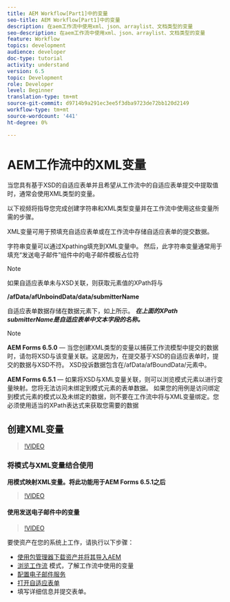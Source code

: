 ```yaml
---
title: AEM Workflow[Part1]中的变量
seo-title: AEM Workflow[Part1]中的变量
description: 在aem工作流中使用xml、json、arraylist、文档类型的变量
seo-description: 在aem工作流中使用xml、json、arraylist、文档类型的变量
feature: Workflow
topics: development
audience: developer
doc-type: tutorial
activity: understand
version: 6.5
topic: Development
role: Developer
level: Beginner
translation-type: tm+mt
source-git-commit: d9714b9a291ec3ee5f3dba9723de72bb120d2149
workflow-type: tm+mt
source-wordcount: '441'
ht-degree: 0%

---
```



# AEM工作流中的XML变量

当您具有基于XSD的自适应表单并且希望从工作流中的自适应表单提交中提取值时，通常会使用XML类型的变量。

以下视频将指导您完成创建字符串和XML类型变量并在工作流中使用这些变量所需的步骤。

XML变量可用于预填充自适应表单或在工作流中存储自适应表单的提交数据。

字符串变量可以通过Xpathing填充到XML变量中。 然后，此字符串变量通常用于填充“发送电子邮件”组件中的电子邮件模板占位符

>[!NOTE]
>
>如果自适应表单未与XSD关联，则获取元素值的XPath将与
>
>**/afData/afUnboindData/data/submitterName**

自适应表单数据存储在数据元素下，如上所示。 **_在上面的XPath submitterName是自适应表单中文本字段的名称。_**

>[!NOTE]
>
>**AEM Forms 6.5.0**  — 当您创建XML类型的变量以捕获工作流模型中提交的数据时，请勿将XSD与该变量关联。这是因为，在提交基于XSD的自适应表单时，提交的数据与XSD不符。 XSD投诉数据包含在/afData/afBoundData/元素中。
>
>**AEM Forms 6.5.1**  — 如果将XSD与XML变量关联，则可以浏览模式元素以进行变量映射。您将无法访问未绑定到模式元素的表单数据。 如果您的用例是访问绑定到模式元素的模式以及未绑定的数据，则不要在工作流中将与XML变量绑定。您必须使用适当的XPath表达式来获取您需要的数据

## 创建XML变量

>[!VIDEO](https://video.tv.adobe.com/v/26440?quality=12?autoplay=1)

### 将模式与XML变量结合使用

**用模式映射XML变量。将此功能用于AEM Forms 6.5.1之后**

>[!VIDEO](https://video.tv.adobe.com/v/28098?quality=9&learn=on)

#### 使用发送电子邮件中的变量

>[!VIDEO](https://video.tv.adobe.com/v/26441?quality=12&learn=on)

要使资产在您的系统上工作，请执行以下步骤：

* [使用包管理器下载资产并将其导入AEM](assets/xmlandstringvariable.zip)
* [浏览工作流](http://localhost:4502/editor.html/conf/global/settings/workflow/models/vacationrequest.html) 模式，了解工作流中使用的变量
* [配置电子邮件服务](https://helpx.adobe.com/experience-manager/6-5/sites/administering/using/notification.html#ConfiguringtheMailService)
* [打开自适应表单](http://localhost:4502/content/dam/formsanddocuments/applicationfortimeoff/jcr:content?wcmmode=disabled)
* 填写详细信息并提交表单。

